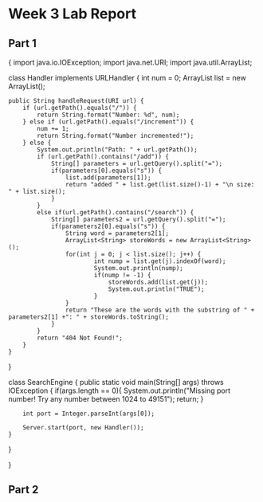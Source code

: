 # Week 3 Lab Report

## Part 1
{
import java.io.IOException;
import java.net.URI;
import java.util.ArrayList;

class Handler implements URLHandler {
    int num = 0;
    ArrayList<String> list = new ArrayList<String>();

    public String handleRequest(URI url) {
        if (url.getPath().equals("/")) {
            return String.format("Number: %d", num);
        } else if (url.getPath().equals("/increment")) {
            num += 1;
            return String.format("Number incremented!");
        } else {
            System.out.println("Path: " + url.getPath());
            if (url.getPath().contains("/add")) {
                String[] parameters = url.getQuery().split("=");
                if(parameters[0].equals("s")) {
                    list.add(parameters[1]);
                    return "added " + list.get(list.size()-1) + "\n size: " + list.size();
                }
            }
            else if(url.getPath().contains("/search")) {
                String[] parameters2 = url.getQuery().split("=");
                if(parameters2[0].equals("s")) {
                    String word = parameters2[1];
                    ArrayList<String> storeWords = new ArrayList<String>();
                    for(int j = 0; j < list.size(); j++) {
                            int nump = list.get(j).indexOf(word);
                            System.out.println(nump);
                            if(nump != -1) {
                                storeWords.add(list.get(j));
                                System.out.println("TRUE");
                            }
                    }
                    return "These are the words with the substring of " + parameters2[1] +": " + storeWords.toString();
                }
            }
            return "404 Not Found!";
        }
    }
}

class SearchEngine {
    public static void main(String[] args) throws IOException {
        if(args.length == 0){
            System.out.println("Missing port number! Try any number between 1024 to 49151");
            return;
        }

        int port = Integer.parseInt(args[0]);

        Server.start(port, new Handler());
    }
}

}
## Part 2